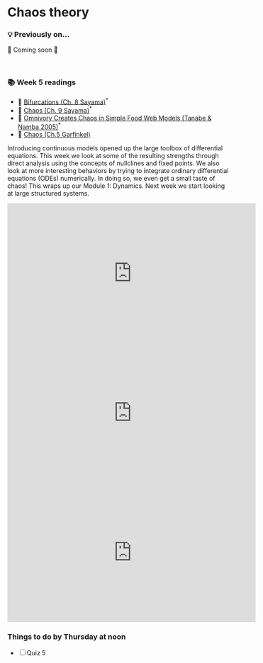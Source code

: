# Chaos theory

<div class="flex-container">
  <div class="left-div callback">
    <h3>💡 Previously on...</h3>  
    <p>🚧 Coming soon 🚧</p>
    <br>
    <p></p>
  </div>
  <div class="right-div reading-box">
  <h3>📚 Week 5 readings</h3>
  <ul class="reading-list">
    <li><span>📖</span> <a href="https://math.libretexts.org/Bookshelves/Scientific_Computing_Simulations_and_Modeling/Introduction_to_the_Modeling_and_Analysis_of_Complex_Systems_(Sayama)/08%3A_Bifurcations" target="_blank">Bifurcations  (Ch. 8 Sayama)</a><sup>*</sup></li>
    <li><span>📖</span> <a href="https://math.libretexts.org/Bookshelves/Scientific_Computing_Simulations_and_Modeling/Introduction_to_the_Modeling_and_Analysis_of_Complex_Systems_(Sayama)" target="_blank">Chaos  (Ch. 9 Sayama)</a><sup>*</sup></li>
    <li><span>📖</span> <a href="https://www.jstor.org/stable/3450749" target="_blank">Omnivory Creates Chaos in Simple Food Web Models  (Tanabe & Namba 2005)</a><sup>*</sup></li>
    <li><span>📖</span> <a href="https://github.com/jstonge/2024Fall-MOCS/blob/main/docs/readings/Garfinkel-2017-ch5.pdf" target="_blank">Chaos (Ch.5 Garfinkel)</a></li>
  </ul>
</div>

Introducing continuous models opened up the large toolbox of differential equations. This week we look at some of the resulting strengths through direct analysis using the concepts of nullclines and fixed points. We also look at more interesting behaviors by trying to integrate ordinary differential equations (ODEs) numerically. In doing so, we even get a small taste of chaos! This wraps up our Module 1: Dynamics. Next week we start looking at large structured systems.

<iframe src="https://streaming.uvm.edu/embed/49970/" width="560" height="315" frameborder="0" allowfullscreen></iframe>

<iframe src="https://streaming.uvm.edu/embed/49971/" width="560" height="315" frameborder="0" allowfullscreen></iframe>

<iframe src="https://streaming.uvm.edu/embed/49972/" width="560" height="315" frameborder="0" allowfullscreen></iframe>


<div class="callout-box">
  <h3>Things to do by Thursday at noon</h3>
  <ul class="checklist">
    <li><input type="checkbox" id="task1"><label for="task1">Quiz 5</label></li>
  </ul>
</div>